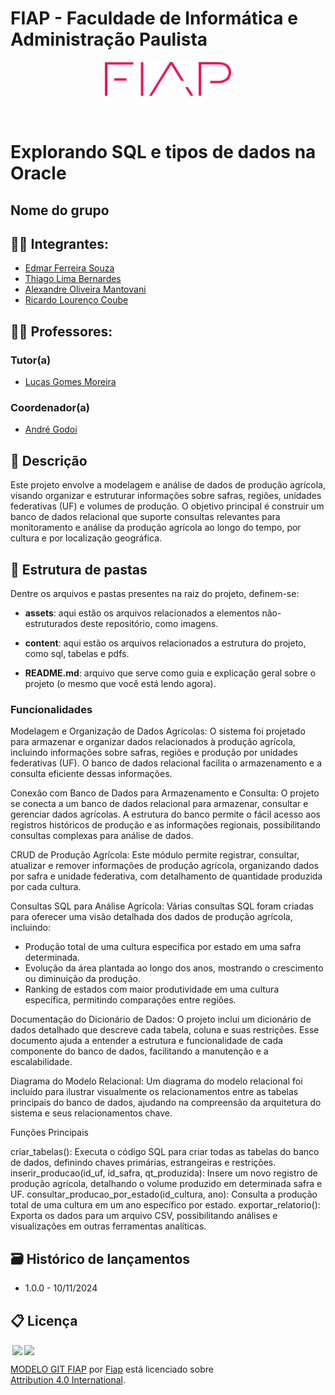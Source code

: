 # FIAP - Faculdade de Informática e Administração Paulista

<p align="center">
<a href= "https://www.fiap.com.br/"><img src="assets/logo-fiap.png" alt="FIAP - Faculdade de Informática e Admnistração Paulista" border="0" width=40% height=40%></a>
</p>

<br>

# Explorando SQL e tipos de dados na Oracle

## Nome do grupo

## 👨‍🎓 Integrantes:

- <a href="https://www.linkedin.com/company/">Edmar Ferreira Souza</a>
- <a href="https://www.linkedin.com/company/">Thiago Lima Bernardes</a>
- <a href="https://www.linkedin.com/company/">Alexandre Oliveira Mantovani</a>
- <a href="https://www.linkedin.com/company/">Ricardo Lourenço Coube</a>

## 👩‍🏫 Professores:

### Tutor(a)

- <a href="https://www.linkedin.com/in/lucas-gomes-moreira-15a8452a/">Lucas Gomes Moreira</a>

### Coordenador(a)

- <a href="https://www.linkedin.com/in/profandregodoi/">André Godoi</a>

## 📜 Descrição

Este projeto envolve a modelagem e análise de dados de produção agrícola, visando organizar e estruturar informações sobre safras, regiões, unidades federativas (UF) e volumes de produção. O objetivo principal é construir um banco de dados relacional que suporte consultas relevantes para monitoramento e análise da produção agrícola ao longo do tempo, por cultura e por localização geográfica.

## 📁 Estrutura de pastas

Dentre os arquivos e pastas presentes na raiz do projeto, definem-se:

- <b>assets</b>: aqui estão os arquivos relacionados a elementos não-estruturados deste repositório, como imagens.

- <b>content</b>: aqui estão os arquivos relacionados a estrutura do projeto, como sql, tabelas e pdfs.

- <b>README.md</b>: arquivo que serve como guia e explicação geral sobre o projeto (o mesmo que você está lendo agora).

### Funcionalidades

Modelagem e Organização de Dados Agrícolas: O sistema foi projetado para armazenar e organizar dados relacionados à produção agrícola, incluindo informações sobre safras, regiões e produção por unidades federativas (UF). O banco de dados relacional facilita o armazenamento e a consulta eficiente dessas informações.

Conexão com Banco de Dados para Armazenamento e Consulta: O projeto se conecta a um banco de dados relacional para armazenar, consultar e gerenciar dados agrícolas. A estrutura do banco permite o fácil acesso aos registros históricos de produção e as informações regionais, possibilitando consultas complexas para análise de dados.

CRUD de Produção Agrícola: Este módulo permite registrar, consultar, atualizar e remover informações de produção agrícola, organizando dados por safra e unidade federativa, com detalhamento de quantidade produzida por cada cultura.

Consultas SQL para Análise Agrícola: Várias consultas SQL foram criadas para oferecer uma visão detalhada dos dados de produção agrícola, incluindo:

- Produção total de uma cultura específica por estado em uma safra determinada.
- Evolução da área plantada ao longo dos anos, mostrando o crescimento ou diminuição da produção.
- Ranking de estados com maior produtividade em uma cultura específica, permitindo comparações entre regiões.

Documentação do Dicionário de Dados: O projeto inclui um dicionário de dados detalhado que descreve cada tabela, coluna e suas restrições. Esse documento ajuda a entender a estrutura e funcionalidade de cada componente do banco de dados, facilitando a manutenção e a escalabilidade.

Diagrama do Modelo Relacional: Um diagrama do modelo relacional foi incluído para ilustrar visualmente os relacionamentos entre as tabelas principais do banco de dados, ajudando na compreensão da arquitetura do sistema e seus relacionamentos chave.

Funções Principais

criar_tabelas(): Executa o código SQL para criar todas as tabelas do banco de dados, definindo chaves primárias, estrangeiras e restrições.
inserir_producao(id_uf, id_safra, qt_produzida): Insere um novo registro de produção agrícola, detalhando o volume produzido em determinada safra e UF.
consultar_producao_por_estado(id_cultura, ano): Consulta a produção total de uma cultura em um ano específico por estado.
exportar_relatorio(): Exporta os dados para um arquivo CSV, possibilitando análises e visualizações em outras ferramentas analíticas.

## 🗃 Histórico de lançamentos

- 1.0.0 - 10/11/2024

## 📋 Licença

<img style="height:22px!important;margin-left:3px;vertical-align:text-bottom;" src="https://mirrors.creativecommons.org/presskit/icons/cc.svg?ref=chooser-v1"><img style="height:22px!important;margin-left:3px;vertical-align:text-bottom;" src="https://mirrors.creativecommons.org/presskit/icons/by.svg?ref=chooser-v1"><p xmlns:cc="http://creativecommons.org/ns#" xmlns:dct="http://purl.org/dc/terms/"><a property="dct:title" rel="cc:attributionURL" href="https://github.com/agodoi/template">MODELO GIT FIAP</a> por <a rel="cc:attributionURL dct:creator" property="cc:attributionName" href="https://fiap.com.br">Fiap</a> está licenciado sobre <a href="http://creativecommons.org/licenses/by/4.0/?ref=chooser-v1" target="_blank" rel="license noopener noreferrer" style="display:inline-block;">Attribution 4.0 International</a>.</p>

